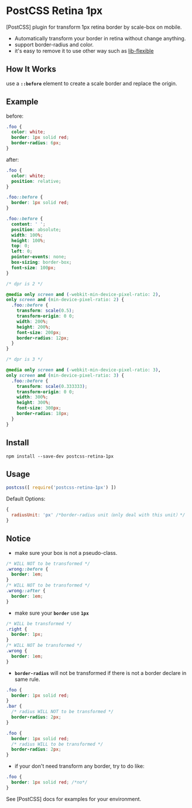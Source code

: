 # PostCSS Retina 1px 

[PostCSS] plugin for transform 1px retina border by scale-box on mobile.

* Automatically transform your border in retina without change anything.  
* support border-radius and color.
* it's easy to remove it to use other way such as [lib-flexible](https://github.com/amfe/lib-flexible)

## How It Works
use a **```::before```** element to create a scale border and replace the origin.


## Example

before:

```css
.foo {
  color: white;
  border: 1px solid red;
  border-radius: 6px;
}
```  

after:

```css
.foo {
  color: white;
  position: relative; 
}

.foo::before {
  border: 1px solid red;
}

.foo::before {
  content: ' ';
  position: absolute;
  width: 100%;
  height: 100%;
  top: 0;
  left: 0;
  pointer-events: none;
  box-sizing: border-box;
  font-size: 100px;
}

/* dpr is 2 */

@media only screen and (-webkit-min-device-pixel-ratio: 2), 
only screen and (min-device-pixel-ratio: 2) {
  .foo::before {
    transform: scale(0.5);
    transform-origin: 0 0;
    width: 200%;
    height: 200%;
    font-size: 200px;
    border-radius: 12px;
  }
}

/* dpr is 3 */

@media only screen and (-webkit-min-device-pixel-ratio: 3), 
only screen and (min-device-pixel-ratio: 3) {
  .foo::before {
    transform: scale(0.333333);
    transform-origin: 0 0;
    width: 300%;
    height: 300%;
    font-size: 300px;
    border-radius: 18px;
  }
}
```

## Install
```
npm install --save-dev postcss-retina-1px
```

## Usage

```js
postcss([ require('postcss-retina-1px') ])
```

Default Options:
```js
{
  radiusUnit: 'px' /*border-radius unit（only deal with this unit）*/
}
```

## Notice

* make sure your box is not a pseudo-class.
```css
/* WILL NOT to be transformed */
.wrong::before {
  border: 1em;
}
/* WILL NOT to be transformed */
.wrong::after {
  border: 1em;
}
```
* make sure your **```border```** use **```1px```**
```css
/* WILL be transformed */
.right {
  border: 1px;
}
/* WILL NOT be transformed */
.wrong {
  border: 1em;
}
```

* **```border-radius```** will not be transformed if there is not a border declare in same rule.  
```css
.foo {
  border: 1px solid red;
}
.bar {
  /* radius WILL NOT to be transformed */
  border-radius: 2px;
}
```
```css
.foo {
  border: 1px solid red;
  /* radius WILL to be transformed */
  border-radius: 2px;
}
```

* if your don't need transform any border, try to do like: 

```css
.foo {  
  border: 1px solid red; /*no*/ 
}
```

See [PostCSS] docs for examples for your environment.
